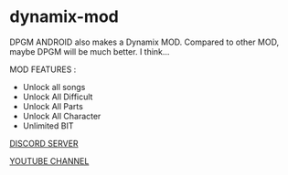 # dynamix-mod
DPGM ANDROID also makes a Dynamix MOD. Compared to other MOD, maybe DPGM will be much better. I think...

MOD FEATURES :
- Unlock all songs
- Unlock All Difficult
- Unlock All Parts
- Unlock All Character
- Unlimited BIT

[DISCORD SERVER](https://discord.gg/PXxXVvm4MU)

[YOUTUBE CHANNEL](https://youtube.com/@DPGM?feature=shared)
